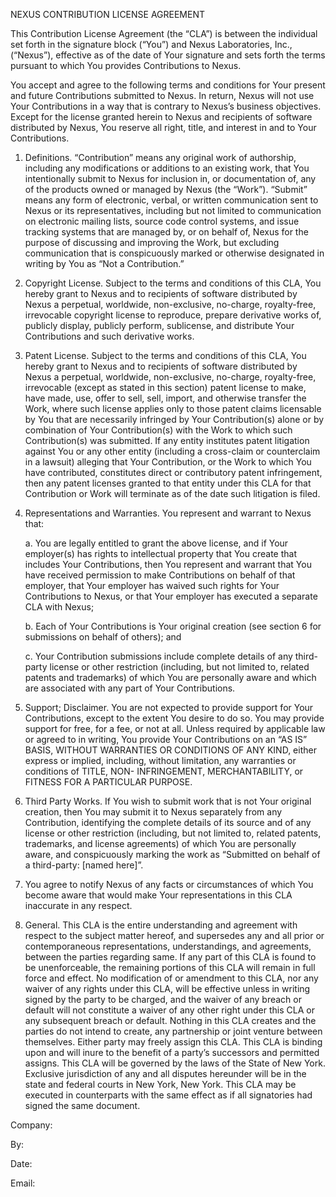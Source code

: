 NEXUS CONTRIBUTION LICENSE AGREEMENT

This Contribution License Agreement (the “CLA”) is between the individual set forth in the signature block (“You”) and Nexus Laboratories, Inc., (“Nexus”), effective as of the date of Your signature and sets forth the terms pursuant to which You provides Contributions to Nexus. 

You accept and agree to the following terms and conditions for Your present and future Contributions submitted to Nexus. In return, Nexus will not use Your Contributions in a way that is contrary to Nexus’s business objectives. Except for the license granted herein to Nexus and recipients of software distributed by Nexus, You reserve all right, title, and interest in and to Your Contributions.

1. Definitions. “Contribution” means any original work of authorship, including any modifications or additions to an existing work, that You intentionally submit to Nexus for inclusion in, or documentation of, any of the products owned or managed by Nexus (the “Work”). “Submit” means any form of electronic, verbal, or written communication sent to Nexus or its representatives, including but not limited to communication on electronic mailing lists, source code control systems, and issue tracking systems that are managed by, or on behalf of, Nexus for the purpose of discussing and improving the Work, but excluding communication that is conspicuously marked or otherwise designated in writing by You as “Not a Contribution.” 

2. Copyright License. Subject to the terms and conditions of this CLA, You hereby grant to Nexus and to recipients of software distributed by Nexus a perpetual, worldwide, non-exclusive, no-charge, royalty-free, irrevocable copyright license to reproduce, prepare derivative works of, publicly display, publicly perform, sublicense, and distribute Your Contributions and such derivative works. 

3. Patent License. Subject to the terms and conditions of this CLA, You hereby grant to Nexus and to recipients of software distributed by Nexus a perpetual, worldwide, non-exclusive, no-charge, royalty-free, irrevocable (except as stated in this section) patent license to make, have made, use, offer to sell, sell, import, and otherwise transfer the Work, where such license applies only to those patent claims licensable by You that are necessarily infringed by Your Contribution(s) alone or by combination of Your Contribution(s) with the Work to which such Contribution(s) was submitted. If any entity institutes patent litigation against You or any other entity (including a cross-claim or counterclaim in a lawsuit) alleging that Your Contribution, or the Work to which You have contributed, constitutes direct or contributory patent infringement, then any patent licenses granted to that entity under this CLA for that Contribution or Work will terminate as of the date such litigation is filed. 

4. Representations and Warranties. You represent and warrant to Nexus that: 

    a. You are legally entitled to grant the above license, and if Your employer(s) has rights to intellectual property that You create that includes Your Contributions, then You represent and warrant that You have received permission to make Contributions on behalf of that employer, that Your employer has waived such rights for Your Contributions to Nexus, or that Your employer has executed a separate CLA with Nexus; 

    b. Each of Your Contributions is Your original creation (see section 6 for submissions on behalf of others); and

    c. Your Contribution submissions include complete details of any third-party license or other restriction (including, but not limited to, related patents and trademarks) of which You are personally aware and which are associated with any part of Your Contributions. 

5. Support; Disclaimer. You are not expected to provide support for Your Contributions, except to the extent You desire to do so. You may provide support for free, for a fee, or not at all. Unless required by applicable law or agreed to in writing, You provide Your Contributions on an “AS IS” BASIS, WITHOUT WARRANTIES OR CONDITIONS OF ANY KIND, either express or implied, including, without limitation, any warranties or conditions of TITLE, NON- INFRINGEMENT, MERCHANTABILITY, or FITNESS FOR A PARTICULAR PURPOSE. 

6. Third Party Works. If You wish to submit work that is not Your original creation, then You may submit it to Nexus separately from any Contribution, identifying the complete details of its source and of any license or other restriction (including, but not limited to, related patents, trademarks, and license agreements) of which You are personally aware, and conspicuously marking the work as “Submitted on behalf of a third-party: [named here]”.
  
7. You agree to notify Nexus of any facts or circumstances of which You become aware that would make Your representations in this CLA inaccurate in any respect.

8. General. This CLA is the entire understanding and agreement with respect to the subject matter hereof, and supersedes any and all prior or contemporaneous representations, understandings, and agreements, between the parties regarding same. If any part of this CLA is found to be unenforceable, the remaining portions of this CLA will remain in full force and effect. No modification of or amendment to this CLA, nor any waiver of any rights under this CLA, will be effective unless in writing signed by the party to be charged, and the waiver of any breach or default will not constitute a waiver of any other right under this CLA or any subsequent breach or default. Nothing in this CLA creates and the parties do not intend to create, any partnership or joint venture between themselves. Either party may freely assign this CLA. This CLA is binding upon and will inure to the benefit of a party’s successors and permitted assigns. This CLA will be governed by the laws of the State of New York. Exclusive jurisdiction of any and all disputes hereunder will be in the state and federal courts in New York, New York. This CLA may be executed in counterparts with the same effect as if all signatories had signed the same document.

Company:

By:

Date:

Email:
